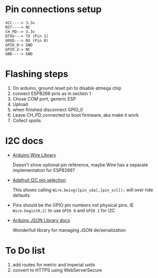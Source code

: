 # Pin connections setup

```
VCC----> 3.3v
RST----> NC
CH_PD--> 3.3v
DTXU---> TX (Pin 1)
URXD---> RX (Pin 0)
GPIO_0-> GND
GPIO_2-> NC
GND----> GND
```

# Flashing steps
1. On arduino, ground reset pin to disable atmega chip
2. connect ESP8266 pins as in section 1
3. Chose COM port, generic ESP
4. Upload
5. when finished disconnect GPIO_0
6. Leave CH_PD connected to boot firmware, aka make it work
7. Collect spoils



# I2C docs
+ [Arduino Wire Library](https://www.arduino.cc/en/reference/wire)
  
  Doesn't show optional pin reference, maybe Wire has a separate implementation for ESP8266?
+ [Adafruit I2C pin selection](https://learn.sparkfun.com/tutorials/esp8266-thing-hookup-guide/using-the-arduino-addon)
  
  This shows calling `Wire.being([pin_sda],[pin_scl]);` will over ride defaults
+ Pins should be the GPIO pin numbers not physical pins. IE `Wire.begin(0,2)` to use `GPIO 0` and `GPIO 2` for I2C

+ [Arduino JSON Library docs](https://arduinojson.org/)

  Wonderfull library for managing JSON de/serialization


# To Do list
1. add routes for metric and imperial units
2. convert to HTTPS using WebServerSecure

